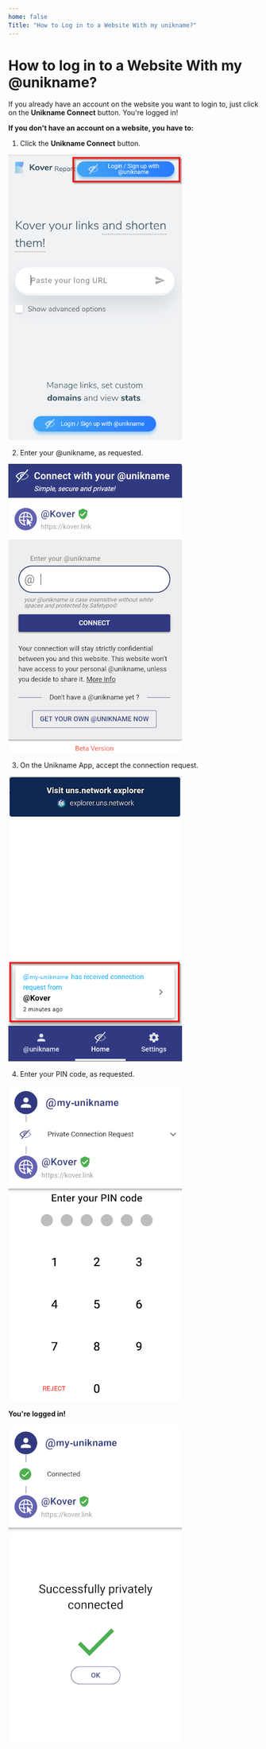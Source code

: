 ```yaml
---
home: false
Title: "How to Log in to a Website With my unikname?"
---
```


# How to log in to a Website With my @unikname?

If you already have an account on the website you want to login to, just click on the **Unikname Connect** button.
You're logged in!

**If you don't have an account on a website, you have to:** 

 1. Click the  **Unikname Connect** button.
 
 <copyscreen caption="First-time sign-up on kover.link website">![1.ConnectWebsite](./images/1.ConnectWebsite.png)</copyscreen>

2. Enter your @unikname, as requested.

<copyscreen>![2.ConnectWebsite](./images/2.ConnectWebsite.png)</copyscreen>

3. On the Unikname App, accept the connection request.

<copyscreen>![3.ConnectWebsite](./images/3.ConnectWebsite.png)</copyscreen>

4. Enter your PIN code, as requested. 

<copyscreen>![5.ConnectWebsite](./images/5.ConnectWebsite.png)</copyscreen>

**You're logged in!**

<copyscreen>![6.ConnectWebsite](./images/6.ConnectWebsite.png)</copyscreen>
